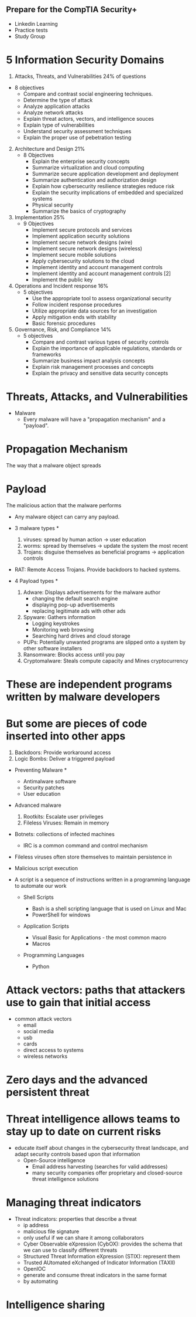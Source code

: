 ## Prepare for the CompTIA Security+
- Linkedin Learning
- Practice tests
- Study Group

# 5 Information Security Domains
1. Attacks, Threats, and Vulnerabilities 24% of questions
  - 8 objectives
    - Compare and contrast social engineering techniques.
    - Determine the type of attack
    - Analyze application attacks
    - Analyze network attacks
    - Explain threat actors, vectors, and intelligence souces
    - Explain type of vulnerabilities
    - Understand security assessment techniques
    - Explain the proper use of pebetration testing

2. Architecture and Design 21%
   - 8 Objectives
     - Explain the enterprise security concepts
     - Summarize virtualization and cloud computing
     - Summarize secure application development and deployment
     - Summarize authentication and authorization design
     - Explain how cybersecurity resilience strategies reduce risk
     - Explain the security implications of embedded and specialized systems
     - Physical security
     - Summarize the basics of cryptography
3. Implementation 25%
   - 9 Objectives
     - Implement secure protocols and services
     - Implement application security solutions
     - Implement secure network designs (wire)
     - Implement secure network designs (wireless)
     - Implement secure mobile solutions
     - Apply cybersecurity solutions to the cloud
     - Implement identity and account management controls
     - Implement identity and account management controls [2]
     - Implement the public key
4. Operations and Incident response 16%
   - 5 objectives
     - Use the appropriate tool to assess organizational security
     - Follow incident response procedures
     - Utilize appropriate data sources for an investigation
     - Apply mitigation ends with stability
     - Basic forensic procedures
5. Governance, Risk, and Compliance 14%
   - 5 objectives
     - Compare and contrast various types of security controls
     - Explain the importance of applicable regulations, standards or frameworks
     - Summarize business impact analysis concepts
     - Explain risk management processes and concepts
     - Explain the privacy and sensitive data security concepts

# Threats, Attacks, and Vulnerabilities
* Malware
  - Every malware will have a "propagation mechanism" and a "payload".
# Propagation Mechanism
The way that a malware object spreads
# Payload
The malicious action that the malware performs

* Any malware object can carry any payload.
* 3 malware types *
  1. viruses: spread by human action -> user education
  2. worms: spread by themselves -> update the system the most recent
  3. Trojans: disguise themselves as beneficial programs -> application controls
 
* RAT: Remote Access Trojans. Provide backdoors to hacked systems.

* 4 Payload types *
  1. Adware: Displays advertisements for the malware author
     - changing the default search engine
     - displaying pop-up advertisements
     - replacing legitimate ads with other ads
  2. Spyware: Gathers information
     - Logging keystrokes
     - Monitoring web browsing
     - Searching hard drives and cloud storage
  * PUPs: Potentially unwanted programs are slipped onto a system by other software installers
  3. Ransomware: Blocks access until you pay
  4. Cryptomalware: Steals compute capacity and Mines cryptocurrency
# These are independent programs written by malware developers
# But some are pieces of code inserted into other apps
1. Backdoors: Provide workaround access 
2. Logic Bombs: Deliver a triggered payload
   
* Preventing Malware *
  - Antimalware software
  - Security patches
  - User education

* Advanced malware
  1. Rootkits: Escalate user privileges
  2. Fileless Viruses: Remain in memory

* Botnets: collections of infected machines
  - IRC is a common command and control mechanism 

* Fileless viruses often store themselves to maintain persistence in 
* Malicious script execution
* A script is a sequence of instructions written in a programming language to automate our work
  - Shell Scripts
    * Bash is a shell scripting language that is used on Linux and Mac
    * PowerShell for windows
  
  - Application Scripts
    * Visual Basic for Applications - the most common macro
    * Macros
  - Programming Languages
    * Python

# Attack vectors: paths that attackers use to gain that initial access
 * common attack vectors
   - email
   - social media
   - usb
   - cards
   - direct access to systems
   - wireless networks
# Zero days and the advanced persistent threat

# Threat intelligence allows teams to stay up to date on current risks
  - educate itself about changes in the cybersecurity threat landscape, and adapt security controls based upon that information
    * Open-Source intelligence
       - Email address harvesting (searches for valid addresses)
       - many security companies offer proprietary and closed-source threat intelligence solutions

# Managing threat indicators
  * Threat indicators: properties that describe a threat
    - ip address
    - malicious file signature
    - only useful if we can share it among collaborators
    - Cyber Observable eXpression (CybOX): provides the schema that we can use to classify different threats
    - Structured Threat Information eXpression (STIX): represent them
    - Trusted AUtomated eXchanged of Indicator Information (TAXII)
    - OpenIOC
    - generate and consume threat indicators in the same format
    - by automating
      
# Intelligence sharing


